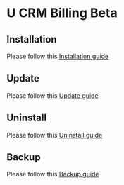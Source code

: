 # U CRM Billing Beta

## Installation 
Please follow this [Installation guide](https://github.com/U-CRM/billing/wiki/Installation-guide)

## Update 
Please follow this [Update guide](https://github.com/U-CRM/billing/wiki/Update-guide)

## Uninstall 
Please follow this [Uninstall guide](https://github.com/U-CRM/billing/wiki/Uninstall-guide)

## Backup
Please follow this [Backup guide](https://github.com/U-CRM/billing/wiki/Data-backup)
